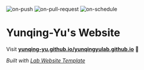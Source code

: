 
  ![on-push](../../actions/workflows/on-push.yaml/badge.svg)
  ![on-pull-request](../../actions/workflows/on-pull-request.yaml/badge.svg)
  ![on-schedule](../../actions/workflows/on-schedule.yaml/badge.svg)

  # Yunqing-Yu's Website

  Visit **[yunqing-yu.github.io/yunqingyulab.github.io](https://yunqing-yu.github.io/yunqingyulab.github.io)** 🚀

  _Built with [Lab Website Template](https://greene-lab.gitbook.io/lab-website-template-docs)_
